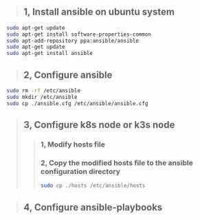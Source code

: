 >## 1, Install ansible on ubuntu system

```bash
sudo apt-get update 
sudo apt-get install software-properties-common 
sudo apt-add-repository ppa:ansible/ansible 
sudo apt-get update 
sudo apt-get install ansible
```

>## 2, Configure ansible
```bash
sudo rm -rf /etc/ansible
sudo mkdir /etc/ansible
sudo cp ./ansible.cfg /etc/ansible/ansible.cfg
```

>## 3, Configure k8s node or k3s node
>>### 1, Modify hosts file
>>### 2, Copy the modified hosts file to the ansible configuration directory
>>```bash
>>sudo cp ./hosts /etc/ansible/hosts
>>```

>## 4, Configure ansible-playbooks